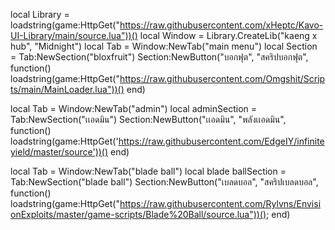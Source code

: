 local Library = loadstring(game:HttpGet("https://raw.githubusercontent.com/xHeptc/Kavo-UI-Library/main/source.lua"))()
local Window = Library.CreateLib("kaeng x hub", "Midnight")
local Tab = Window:NewTab("main menu")
local Section = Tab:NewSection("bloxfruit")
Section:NewButton("บอกฟุต", "สคริปบอกฟุต", function()
    loadstring(game:HttpGet("https://raw.githubusercontent.com/Omgshit/Scripts/main/MainLoader.lua"))()
end)


local Tab = Window:NewTab("admin")
local adminSection = Tab:NewSection("เเอดมิน")
Section:NewButton("เเอดมิน", "พลังเเอดมิน", function()
    loadstring(game:HttpGet('https://raw.githubusercontent.com/EdgeIY/infiniteyield/master/source'))()
end)

local Tab = Window:NewTab("blade  ball")
local blade ballSection = Tab:NewSection("blade ball")
Section:NewButton("เบลดบอล", "สคริปเบลดบอล", function()
   loadstring(game:HttpGet("https://raw.githubusercontent.com/Rylvns/EnvisionExploits/master/game-scripts/Blade%20Ball/source.lua"))();
end)
